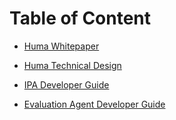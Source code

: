 # Table of Content​

- [Huma Whitepaper](0_doc/huma_protocol_whitepaper.md)

- [Huma Technical Design](0_doc/huma_protocol_technical_design.md)

- [IPA Developer Guide](0_doc/IPA_developer_guide.md)

- [Evaluation Agent Developer Guide](0_doc/evaluation_agent_developer_guide.md)
